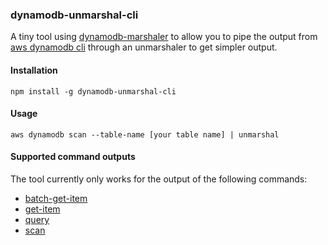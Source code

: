 ### dynamodb-unmarshal-cli

A tiny tool using [dynamodb-marshaler](https://www.npmjs.com/package/dynamodb-marshaler) to allow you to pipe the output from [aws dynamodb cli](http://docs.aws.amazon.com/cli/latest/reference/dynamodb/index.html#cli-aws-dynamodb) through an unmarshaler to get simpler output.


#### Installation

```
npm install -g dynamodb-unmarshal-cli
```

#### Usage

```
aws dynamodb scan --table-name [your table name] | unmarshal
```

#### Supported command outputs

The tool currently only works for the output of the following commands:

- [batch-get-item](http://docs.aws.amazon.com/cli/latest/reference/dynamodb/batch-get-item.html)
- [get-item](http://docs.aws.amazon.com/cli/latest/reference/dynamodb/get-item.html)
- [query](http://docs.aws.amazon.com/cli/latest/reference/dynamodb/query.html)
- [scan](http://docs.aws.amazon.com/cli/latest/reference/dynamodb/scan.html)